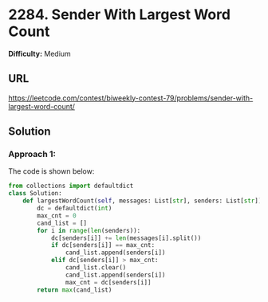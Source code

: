 # 2284. Sender With Largest Word Count
**Difficulty:** Medium

## URL

https://leetcode.com/contest/biweekly-contest-79/problems/sender-with-largest-word-count/

## Solution

### Approach 1:

The code is shown below:

```python
from collections import defaultdict
class Solution:
    def largestWordCount(self, messages: List[str], senders: List[str]) -> str:
        dc = defaultdict(int)
        max_cnt = 0
        cand_list = []
        for i in range(len(senders)):
            dc[senders[i]] += len(messages[i].split())
            if dc[senders[i]] == max_cnt:
                cand_list.append(senders[i])
            elif dc[senders[i]] > max_cnt:
                cand_list.clear()
                cand_list.append(senders[i])
                max_cnt = dc[senders[i]]
        return max(cand_list)
```

